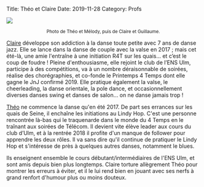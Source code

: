 Title: Théo et Claire 
Date: 2019-11-28
Category: Profs 

![](/images/theo_claire.png)
<center><small>Photo de Théo et Mélody, puis de Claire et Guillaume.</small></center>

[Claire](/claire.html) développe son addiction à la danse toute petite avec 7 ans de danse jazz. Elle se lance dans la danse de couple avec la valse en 2017 ; mais cet été-là, une amie l'entraîne à une initiation R4T sur les quais... et c’est le coup de foudre ! Pleine d'enthousiasme, elle rejoint le club de l’ENS Ulm, participe à des compétitions, va à un nombre déraisonnable de soirées, réalise des chorégraphies, et co-fonde le Printemps 4 Temps dont elle gagne le JnJ confirmé 2019. Elle pratique également la valse, le cheerleading, la danse orientale, la pole dance, et occasionnellement diverses danses swing et danses de salon… on ne danse jamais trop !

[Théo](/theo.html) ne commence la danse qu'en été 2017. De part ses errances sur les quais de Seine, il enchaîne les initiations au Lindy Hop. C'est une personne rencontrée là-bas qui le traquenarde dans le monde du 4 Temps en le traînant aux soirées de Télécom. Il devient vite élève leader aux cours du club d’Ulm, et à la rentrée 2018 il profite d'un manque de follower pour apprendre les deux rôles. Il va sans dire qu'il continue de pratiquer le Lindy Hop et s'intéresse de près à quelques autres danses, notamment le blues.

Ils enseignent ensemble le cours débutant/intermédiaires de l'ENS Ulm, et sont amis depuis bien plus longtemps. Claire torture allègrement Théo pour montrer les erreurs à éviter, et il le lui rend bien en jouant avec ses nerfs à grand renfort d'humour plus ou moins douteux.
